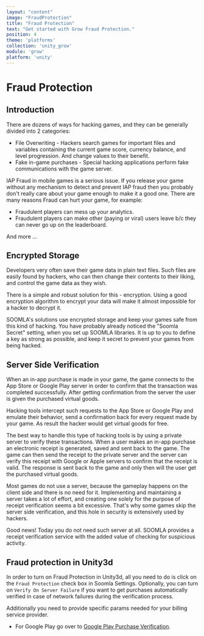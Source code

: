 ```yaml
---
layout: "content"
image: "FraudProtection"
title: "Fraud Protection"
text: "Get started with Grow Fraud Protection."
position: 4
theme: 'platforms'
collection: 'unity_grow'
module: 'grow'
platform: 'unity'
---
```


# Fraud Protection

## Introduction

There are dozens of ways for hacking games, and they can be generally divided into 2 categories:

* File Overwriting - Hackers search games for important files and variables containing the current game score, currency
  balance, and level progression. And change values to their benefit.
* Fake in-game purchases - Special hacking applications perform fake communications with the game server.

IAP Fraud in mobile games is a serious issue. If you release your game without any mechanism to detect and prevent IAP fraud then you probably don't really care about your game enough to make it a good one. There are many reasons Fraud can hurt your game, for example:

* Fraudulent players can mess up your analytics.
* Fraudulent players can make other (paying or viral) users leave b/c they can never go up on the leaderboard.

And more ...

## Encrypted Storage

Developers very often save their game data in plain text files. Such files are easily found by hackers, who can then change
their contents to their liking, and control the game data as they wish.

There is a simple and robust solution for this - encryption. Using a good encryption algorithm to encrypt your data
will make it almost impossible for a hacker to decrypt it.

SOOMLA's solutions use encrypted storage and keep your games safe from this kind of hacking.
You have probably already noticed the "Soomla Secret" setting, when you set up SOOMLA libraries. It is up to you to define a key
as strong as possible, and keep it secret to prevent your games from being hacked.

## Server Side Verification

When an in-app purchase is made in your game, the game connects to the App Store or Google Play server in order to confirm that the transaction
was completed successfully. After getting confirmation from the server the user is given the purchased virtual goods.

Hacking tools intercept such requests to the App Store or Google Play and emulate their behavior, send a confirmation back for every request made
by your game. As result the hacker would get virtual goods for free.

The best way to handle this type of hacking tools is by using a private server to verify these transactions. When a user makes an in-app purchase
an electronic receipt is generated, saved and sent back to the game. The game can then send the receipt to the private server and the server can verify
this receipt with Google or Apple servers to confirm that the receipt is valid. The response is sent back to the game and only then will the user get the purchased virtual goods.

Most games do not use a server, because the gameplay happens on the client side and there is no need for it.
Implementing and maintaining a server takes a lot of effort, and creating one solely for the purpose of receipt verification seems a bit excessive.
That's why some games skip the server side verification, and this hole in security is extensively used by hackers.

Good news! Today you do not need such server at all. SOOMLA provides a receipt verification service with the added value of checking for suspicious activity.

## Fraud protection in Unity3d

In order to turn on Fraud Protection in Unity3d, all you need to do is click on the `Fraud Protection` check box in Soomla Settings.
Optionally, you can turn on `Verify On Server Failure` if you want to get purchases automatically verified in case of
network failures during the verification process.

Additionally you need to provide specific params needed for your billing service provider.

* For Google Play go over to [Google Play Purchase Verification](/android/store/Store_GooglePlayVerification).
